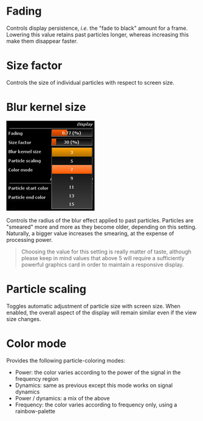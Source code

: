# Fading
<link type="document" target="Controls">Controls</link>
display persistence, <i>i.e.</i> the "fade to black" amount for a frame. Lowering this value retains
past particles longer, whereas increasing this make them disappear faster.

# Size factor
<link type="document" target="Controls">Controls</link>
the size of individual particles with respect to screen size.

# Blur kernel size
![](../include/BlurKernelSize.png)

<link type="document" target="Controls">Controls</link>
the radius of the blur effect applied to past particles. Particles are "smeared" more and more as
they become older, depending on this setting. Naturally, a bigger value increases the smearing, at
the expense of processing power.

> Choosing the value for this setting is really matter of taste, although please keep in mind values
that above 5 will require a sufficiently powerful graphics card in order to maintain a responsive
display.

# Particle scaling
Toggles automatic adjustment of particle size with screen size. When enabled, the overall aspect
of the display will remain similar even if the view size changes.

# Color mode
Provides the following particle-coloring modes:
* Power: the color varies according to the power of the signal in the frequency region
* <link type="document" target="Dynamics">Dynamics</link>: same as previous except this mode works on signal dynamics
* Power / dynamics: a mix of the above
* Frequency: the color varies according to frequency only, using a rainbow-palette


